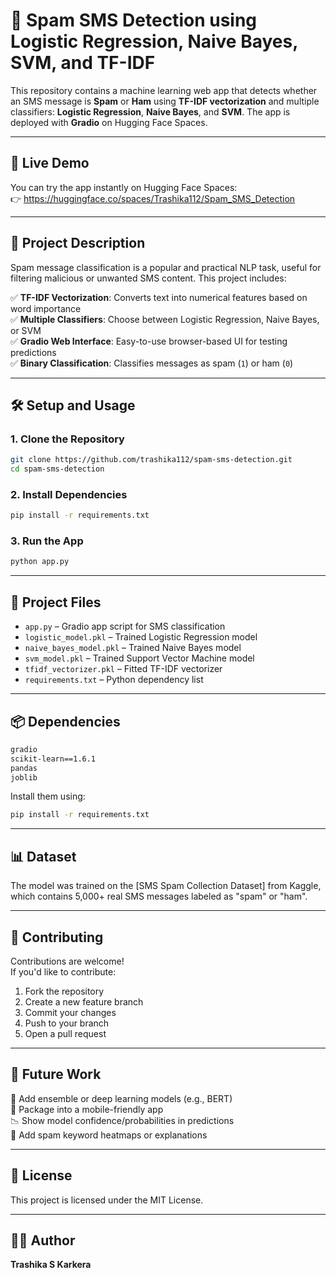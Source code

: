 
# 🎯 Spam SMS Detection using Logistic Regression, Naive Bayes, SVM, and TF-IDF

This repository contains a machine learning web app that detects whether an SMS message is **Spam** or **Ham** using **TF-IDF vectorization** and multiple classifiers: **Logistic Regression**, **Naive Bayes**, and **SVM**. The app is deployed with **Gradio** on Hugging Face Spaces.

---

## 🚀 Live Demo  
You can try the app instantly on Hugging Face Spaces:  
👉 https://huggingface.co/spaces/Trashika112/Spam_SMS_Detection

---

## 📌 Project Description

Spam message classification is a popular and practical NLP task, useful for filtering malicious or unwanted SMS content. This project includes:

✅ **TF-IDF Vectorization**: Converts text into numerical features based on word importance  
✅ **Multiple Classifiers**: Choose between Logistic Regression, Naive Bayes, or SVM  
✅ **Gradio Web Interface**: Easy-to-use browser-based UI for testing predictions  
✅ **Binary Classification**: Classifies messages as spam (`1`) or ham (`0`)

---

## 🛠️ Setup and Usage

### 1. Clone the Repository
```bash
git clone https://github.com/trashika112/spam-sms-detection.git
cd spam-sms-detection
```

### 2. Install Dependencies
```bash
pip install -r requirements.txt
```

### 3. Run the App
```bash
python app.py
```

---

## 📁 Project Files

- `app.py` – Gradio app script for SMS classification  
- `logistic_model.pkl` – Trained Logistic Regression model  
- `naive_bayes_model.pkl` – Trained Naive Bayes model  
- `svm_model.pkl` – Trained Support Vector Machine model  
- `tfidf_vectorizer.pkl` – Fitted TF-IDF vectorizer  
- `requirements.txt` – Python dependency list  

---

## 📦 Dependencies

```txt
gradio
scikit-learn==1.6.1
pandas
joblib
```

Install them using:

```bash
pip install -r requirements.txt
```

---

## 📊 Dataset

The model was trained on the [SMS Spam Collection Dataset] from Kaggle, which contains 5,000+ real SMS messages labeled as "spam" or "ham".

---

## 🤝 Contributing

Contributions are welcome!  
If you'd like to contribute:

1. Fork the repository  
2. Create a new feature branch  
3. Commit your changes  
4. Push to your branch  
5. Open a pull request

---

## 🔮 Future Work

🔁 Add ensemble or deep learning models (e.g., BERT)  
📲 Package into a mobile-friendly app  
📉 Show model confidence/probabilities in predictions  
📂 Add spam keyword heatmaps or explanations

---

## 📄 License

This project is licensed under the MIT License.

---

## 👩‍💻 Author

**Trashika S Karkera**  

